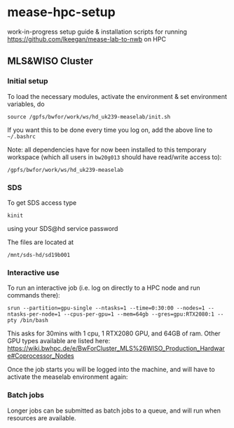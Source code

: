 # mease-hpc-setup

work-in-progress setup guide & installation scripts for running https://github.com/lkeegan/mease-lab-to-nwb on HPC

## MLS&WISO Cluster

### Initial setup
To load the necessary modules, activate the environment & set environment variables, do
```
source /gpfs/bwfor/work/ws/hd_uk239-measelab/init.sh
```
If you want this to be done every time you log on, add the above line to `~/.bashrc`

Note: all dependencies have for now been installed to this temporary workspace (which all users in `bw20g013` should have read/write access to):
```
/gpfs/bwfor/work/ws/hd_uk239-measelab
```

### SDS
To get SDS access type
```
kinit
```
using your SDS@hd service password

The files are located at
```
/mnt/sds-hd/sd19b001
```

### Interactive use
To run an interactive job (i.e. log on directly to a HPC node and run commands there):

```
srun --partition=gpu-single --ntasks=1 --time=0:30:00 --nodes=1 --ntasks-per-node=1 --cpus-per-gpu=1 --mem=64gb --gres=gpu:RTX2080:1 --pty /bin/bash
```

This asks for 30mins with 1 cpu, 1 RTX2080 GPU, and 64GB of ram.
Other GPU types available are listed here:
https://wiki.bwhpc.de/e/BwForCluster_MLS%26WISO_Production_Hardware#Coprocessor_Nodes

Once the job starts you will be logged into the machine, and will have to activate the measelab environment again:

### Batch jobs

Longer jobs can be submitted as batch jobs to a queue, and will run when resources are available.